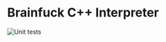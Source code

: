 # Brainfuck C++ Interpreter
![Unit tests](https://github.com/white-grudov/brainfuck_cpp/actions/workflows/run_tests.yml/badge.svg)